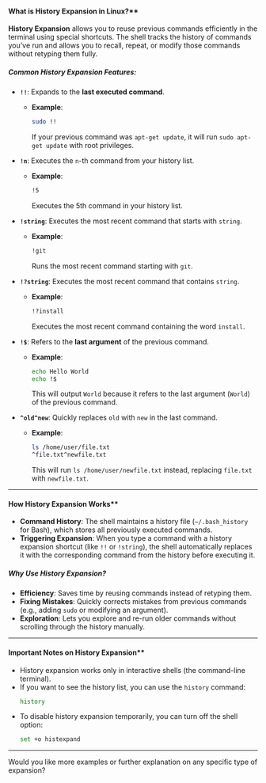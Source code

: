 #### What is History Expansion in Linux?**
**History Expansion** allows you to reuse previous commands efficiently in the terminal using special shortcuts. The shell tracks the history of commands you’ve run and allows you to recall, repeat, or modify those commands without retyping them fully.

##### **Common History Expansion Features:**

- **`!!`**: Expands to the **last executed command**.
  - **Example**:
    ```bash
    sudo !!
    ```
    If your previous command was `apt-get update`, it will run `sudo apt-get update` with root privileges.

- **`!n`**: Executes the `n`-th command from your history list.
  - **Example**:
    ```bash
    !5
    ```
    Executes the 5th command in your history list.

- **`!string`**: Executes the most recent command that starts with `string`.
  - **Example**:
    ```bash
    !git
    ```
    Runs the most recent command starting with `git`.

- **`!?string`**: Executes the most recent command that contains `string`.
  - **Example**:
    ```bash
    !?install
    ```
    Executes the most recent command containing the word `install`.

- **`!$`**: Refers to the **last argument** of the previous command.
  - **Example**:
    ```bash
    echo Hello World
    echo !$
    ```
    This will output `World` because it refers to the last argument (`World`) of the previous command.

- **`^old^new`**: Quickly replaces `old` with `new` in the last command.
  - **Example**:
    ```bash
    ls /home/user/file.txt
    ^file.txt^newfile.txt
    ```
    This will run `ls /home/user/newfile.txt` instead, replacing `file.txt` with `newfile.txt`.

---

#### How History Expansion Works**
- **Command History**: The shell maintains a history file (`~/.bash_history` for Bash), which stores all previously executed commands.
- **Triggering Expansion**: When you type a command with a history expansion shortcut (like `!!` or `!string`), the shell automatically replaces it with the corresponding command from the history before executing it.
  
##### **Why Use History Expansion?**
- **Efficiency**: Saves time by reusing commands instead of retyping them.
- **Fixing Mistakes**: Quickly corrects mistakes from previous commands (e.g., adding `sudo` or modifying an argument).
- **Exploration**: Lets you explore and re-run older commands without scrolling through the history manually.

---

#### Important Notes on History Expansion**
- History expansion works only in interactive shells (the command-line terminal).
- If you want to see the history list, you can use the `history` command:
  ```bash
  history
  ```
- To disable history expansion temporarily, you can turn off the shell option:
  ```bash
  set +o histexpand
  ```

---

Would you like more examples or further explanation on any specific type of expansion?
